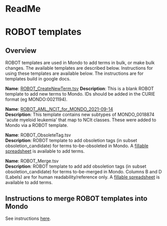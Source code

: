 # ReadMe

# ROBOT templates

## Overview
ROBOT templates are used in Mondo to add terms in bulk, or make bulk changes. The available templates are described below. Instructions for using these templates are available below. The instructions are for templates build in google docs.

**Name**: [ROBOT_CreateNewTerm.tsv](https://github.com/monarch-initiative/mondo/blob/master/src/templates/ROBOT_CreateNewTerm.tsv)
**Description**: This is a blank ROBOT template to add new terms to Mondo. IDs should be added in the CURIE format (eg MONDO:0021194).

**Name**: [ROBOT_AML_NCIT_for_MONDO_2021-09-14](https://github.com/monarch-initiative/mondo/blob/master/src/templates/ROBOT_AML_NCIT_for_MONDO_2021-09-14.tsv)  
**Description**: This template contains new subtypes of MONDO_0018874 'acute myeloid leukemia' that map to NCIt classes. These were added to Mondo via a ROBOT template.

**Name**: ROBOT_ObsoleteTag.tsv  
**Description**: ROBOT template to add obsoletion tags (in subset obsoletion_candidate) for terms to-be-obsoleted in Mondo. A [fillable spreadsheet](https://docs.google.com/spreadsheets/d/1tt1Wk70j9XiHLV1vKQyNiHhaazh286pobpJk1ecSCCg/edit#gid=505727337) is available to add terms.

**Name**: ROBOT_Merge.tsv  
**Description**: ROBOT template to add add obsoletion tags (in subset obsoletion_candidate) for terms to-be-merged in Mondo. Columns B and D (Labels) are for human readability/reference only. A [fillable spreadsheet](https://docs.google.com/spreadsheets/d/1tt1Wk70j9XiHLV1vKQyNiHhaazh286pobpJk1ecSCCg/edit#gid=1109324509) is available to add terms.

## Instructions to merge ROBOT templates into Mondo

See instructions [here](https://mondo.readthedocs.io/en/latest/editors-guide/robot-template/).

